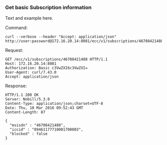 ### Get basic Subscription information

Text and example here.

Command:
```
curl --verbose --header "Accept: application/json" http://user:password@172.16.20.14:8081/ecc/v1/subscriptions/46708421488
```

Request:
```
GET /ecc/v1/subscriptions/46708421488 HTTP/1.1
Host: 172.16.20.14:8081
Authorization: Basic c3VwZXI6c3VwZXI=
User-Agent: curl/7.43.0
Accept: application/json
```

Response:
```
HTTP/1.1 200 OK
Server: Nobill/5.3.0
Content-Type: application/json;charset=UTF-8
Date: Thu, 10 Mar 2016 09:52:43 GMT
Content-Length: 87

{
  "msisdn" : "46708421488",
  "iccid" : "89461177710001700003",
  "blocked" : false
}
```